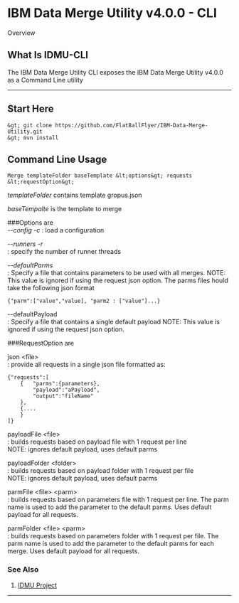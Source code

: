 # IBM Data Merge Utility v4.0.0 - CLI

Overview

## What Is IDMU-CLI
The IBM Data Merge Utility CLI exposes the IBM Data Merge Utility v4.0.0 as a Command Line utility

---

## Start Here

```
&gt; git clone https://github.com/FlatBallFlyer/IBM-Data-Merge-Utility.git
&gt; mvn install
```

## Command Line Usage

```
Merge templateFolder baseTemplate &lt;options&gt; requests &lt;requestOption&gt;
```
_templateFolder_ contains template gropus.json
 
_baseTempalte_ is the template to merge 		

###Options are									
_--config -c_
: load a configuration 					
												
_--runners -r_									
: specify the number of runner threads		

_--defaultParms_								
: Specify a file that contains parameters to be used with all merges.
NOTE: This value is ignored if using the request json option.
The parms files hould take the following json format

```
{"parm":["value","value], "parm2 : ["value"]...}
``` 				

--defaultPayload								
: Specify a file that contains a single default payload
NOTE: This value is ignored if using the request json option. 							
												
###RequestOption are

json &lt;file&gt;							
: provide all requests in a single json file formatted as:

```
{"requests":[
	{	"parms":{parameters}, 
		"payload":"aPayload", 
		"output":"fileName"
	},
	{....
	}
]}
```
		
payloadFile &lt;file&gt;					
: builds requests based on payload file with 1 request per line			
NOTE: ignores default payload, uses default parms
							
payloadFolder &lt;folder&gt;				
: builds requests based on payload folder with 1 request per file			
NOTE: ignores default payload, uses default parms
							
parmFile &lt;file&gt; &lt;parm&gt; 				
: builds requests based on parameters file with 1 request per line.
The parm name is used to add the parameter to the default parms.
Uses default payload for all requests.			
							
parmFolder &lt;file&gt; &lt;parm&gt;				
: builds requests based on parameters folder with 1 request per file.
The parm name is used to add the parameter to the default parms for each merge.
Uses default payload for all requests.			

### See Also
1. [IDMU Project](https://github.com/FlatBallFlyer/IBM-Data-Merge-Utility)

---